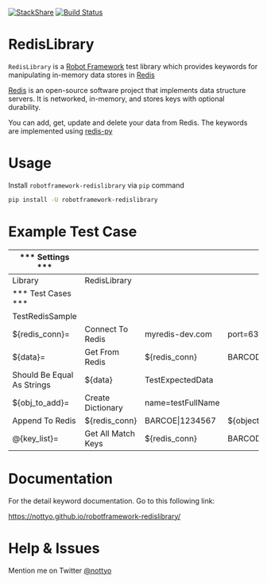 [![StackShare](https://img.shields.io/badge/tech-stack-0690fa.svg?style=flat)](https://stackshare.io/nottyo/robotframework-redislibrary)
[![Build Status](https://travis-ci.org/nottyo/robotframework-redislibrary.svg?branch=master)](https://travis-ci.org/nottyo/robotframework-redislibrary)
# RedisLibrary

`RedisLibrary` is a [Robot Framework](http://www.robotframework.org) test library which provides keywords for manipulating in-memory data stores in [Redis](https://redis.io/)

[Redis](https://redis.io/) is an open-source software project that implements data structure servers. It is networked, in-memory, and stores keys with optional durability.

You can add, get, update and delete your data from Redis. The keywords are implemented using [redis-py](https://github.com/andymccurdy/redis-py)

# Usage

Install `robotframework-redislibrary` via `pip` command

```bash
pip install -U robotframework-redislibrary
```

# Example Test Case
| *** Settings ***   |                     |                   |                 |
| ------------------ | ------------------- | ----------------- | --------------- |
| Library            |  RedisLibrary       |                   |                 |
| *** Test Cases *** |                     |                   |                 |
| TestRedisSample    |                     |                   |                 |
| ${redis_conn}=     | Connect To Redis    | myredis-dev.com   | port=6379       | 
| ${data}=           | Get From Redis      | ${redis_conn}     | BARCODE\|1234567|
| Should Be Equal As Strings | ${data}     | TestExpectedData  |                 |
| ${obj_to_add}=     | Create Dictionary   | name=testFullName |                 |
| Append To Redis    | ${redis_conn}       | BARCOE\|1234567   | ${object_to_add}|
| @{key_list}=       | Get All Match Keys  | ${redis_conn}     | BARCODE*        |

# Documentation
For the detail keyword documentation. Go to this following link:

https://nottyo.github.io/robotframework-redislibrary/

# Help & Issues
Mention me on Twitter [@nottyo](https://twitter.com/nottyo)
